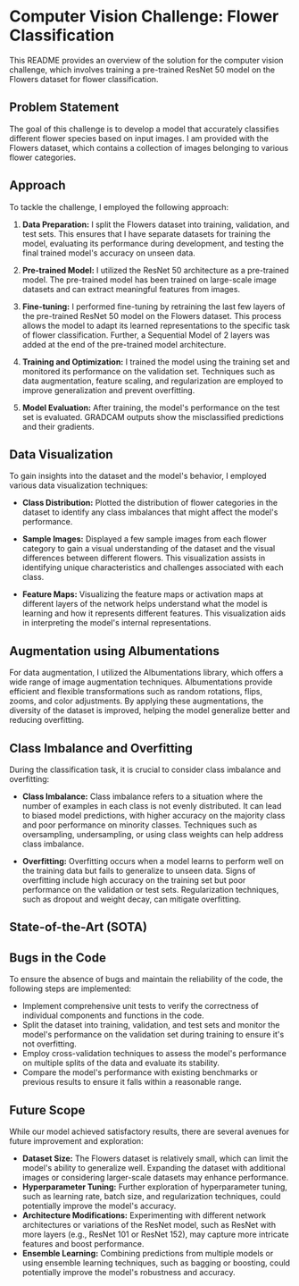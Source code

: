 # Computer Vision Challenge: Flower Classification

This README provides an overview of the solution for the computer vision challenge, which involves training a pre-trained ResNet 50 model on the Flowers dataset for flower classification.

## Problem Statement

The goal of this challenge is to develop a model that accurately classifies different flower species based on input images. I am provided with the Flowers dataset, which contains a collection of images belonging to various flower categories.

## Approach

To tackle the challenge, I employed the following approach:

1. **Data Preparation:** I split the Flowers dataset into training, validation, and test sets. This ensures that I have separate datasets for training the model, evaluating its performance during development, and testing the final trained model's accuracy on unseen data.

2. **Pre-trained Model:** I utilized the ResNet 50 architecture as a pre-trained model. The pre-trained model has been trained on large-scale image datasets and can extract meaningful features from images.

3. **Fine-tuning:** I performed fine-tuning by retraining the last few layers of the pre-trained ResNet 50 model on the Flowers dataset. This process allows the model to adapt its learned representations to the specific task of flower classification. Further, a Sequential Model of 2 layers was added at the end of the pre-trained model architecture.

4. **Training and Optimization:** I trained the model using the training set and monitored its performance on the validation set. Techniques such as data augmentation, feature scaling, and regularization are employed to improve generalization and prevent overfitting.

5. **Model Evaluation:** After training, the model's performance on the test set is evaluated. GRADCAM outputs show the misclassified predictions and their gradients.

## Data Visualization

To gain insights into the dataset and the model's behavior, I employed various data visualization techniques:

- **Class Distribution:** Plotted the distribution of flower categories in the dataset to identify any class imbalances that might affect the model's performance. 

- **Sample Images:** Displayed a few sample images from each flower category to gain a visual understanding of the dataset and the visual differences between different flowers. This visualization assists in identifying unique characteristics and challenges associated with each class.

- **Feature Maps:** Visualizing the feature maps or activation maps at different layers of the network helps understand what the model is learning and how it represents different features. This visualization aids in interpreting the model's internal representations.

## Augmentation using Albumentations

For data augmentation, I utilized the Albumentations library, which offers a wide range of image augmentation techniques. Albumentations provide efficient and flexible transformations such as random rotations, flips, zooms, and color adjustments. By applying these augmentations, the diversity of the dataset is improved, helping the model generalize better and reducing overfitting.

## Class Imbalance and Overfitting

During the classification task, it is crucial to consider class imbalance and overfitting:

- **Class Imbalance:** Class imbalance refers to a situation where the number of examples in each class is not evenly distributed. It can lead to biased model predictions, with higher accuracy on the majority class and poor performance on minority classes. Techniques such as oversampling, undersampling, or using class weights can help address class imbalance.

- **Overfitting:** Overfitting occurs when a model learns to perform well on the training data but fails to generalize to unseen data. Signs of overfitting include high accuracy on the training set but poor performance on the validation or test sets. Regularization techniques, such as dropout and weight decay, can mitigate overfitting.

## State-of-the-Art (SOTA)


## Bugs in the Code

To ensure the absence of bugs and maintain the reliability of the code, the following steps are implemented:

- Implement comprehensive unit tests to verify the correctness of individual components and functions in the code.
- Split the dataset into training, validation, and test sets and monitor the model's performance on the validation set during training to ensure it's not overfitting.
- Employ cross-validation techniques to assess the model's performance on multiple splits of the data and evaluate its stability.
- Compare the model's performance with existing benchmarks or previous results to ensure it falls within a reasonable range.


## Future Scope

While our model achieved satisfactory results, there are several avenues for future improvement and exploration:

- **Dataset Size:** The Flowers dataset is relatively small, which can limit the model's ability to generalize well. Expanding the dataset with additional images or considering larger-scale datasets may enhance performance.
- **Hyperparameter Tuning:** Further exploration of hyperparameter tuning, such as learning rate, batch size, and regularization techniques, could potentially improve the model's accuracy.
- **Architecture Modifications:** Experimenting with different network architectures or variations of the ResNet model, such as ResNet with more layers (e.g., ResNet 101 or ResNet 152), may capture more intricate features and boost performance.
- **Ensemble Learning:** Combining predictions from multiple models or using ensemble learning techniques, such as bagging or boosting, could potentially improve the model's robustness and accuracy.



